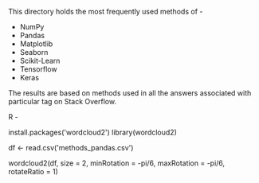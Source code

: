 This directory holds the most frequently used methods of -
* NumPy
* Pandas 
* Matplotlib
* Seaborn
* Scikit-Learn
* Tensorflow
* Keras

The results are based on methods used in all the answers associated with particular tag on Stack Overflow.


R -

install.packages('wordcloud2')
library(wordcloud2)

df <- read.csv('methods_pandas.csv')


wordcloud2(df, size = 2, minRotation = -pi/6, maxRotation = -pi/6, rotateRatio = 1)
